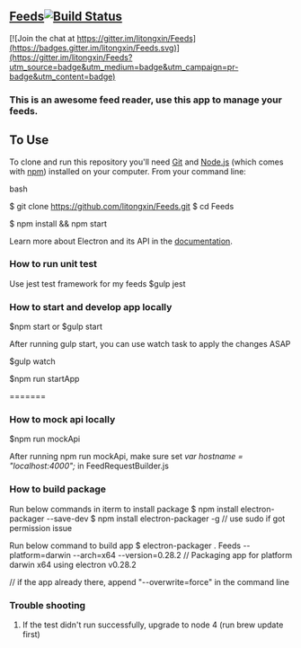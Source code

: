 ## [Feeds](https://github.com/litongxin/Feeds/)[![Build Status](https://travis-ci.org/litongxin/Feeds.svg?branch=master)](https://travis-ci.org/litongxin/Feeds)

[![Join the chat at https://gitter.im/litongxin/Feeds](https://badges.gitter.im/litongxin/Feeds.svg)](https://gitter.im/litongxin/Feeds?utm_source=badge&utm_medium=badge&utm_campaign=pr-badge&utm_content=badge)

### This is an awesome feed reader, use this app to manage your feeds.

## To Use

To clone and run this repository you'll need [Git](https://git-scm.com) and [Node.js](https://nodejs.org/en/download/) (which comes with [npm](http://npmjs.com)) installed on your computer. From your command line:

bash

$ git clone https://github.com/litongxin/Feeds.git
$ cd Feeds

$ npm install && npm start

Learn more about Electron and its API in the [documentation](http://electron.atom.io/docs/latest).

### How to run unit test

Use jest test framework for my feeds
$gulp jest

### How to start and develop app locally

$npm start or $gulp start

After running gulp start, you can use watch task to apply the changes ASAP

$gulp watch

$npm run startApp

=======
### How to mock api locally

$npm run mockApi

After running npm run mockApi, make sure set _var hostname = "localhost:4000";_ in FeedRequestBuilder.js

### How to build package

Run below commands in iterm to install package
$ npm install electron-packager --save-dev
$ npm install electron-packager -g
// use sudo if got permission issue

Run below command to build app 
$ electron-packager . Feeds --platform=darwin --arch=x64 --version=0.28.2
// Packaging app for platform darwin x64 using electron v0.28.2

// if the app already there, append "--overwrite=force" in the command line

### Trouble shooting
1. If the test didn't run successfully, upgrade to node 4 (run brew update first)
